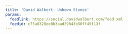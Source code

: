 ```yaml
---
title: 'David Walbert: Unhewn Stones'
params:
  feedlink: https://social.davidwalbert.com/feed.xml
  feedid: c75a8328ee8b3aad39843b80ff49f13f
---
```

